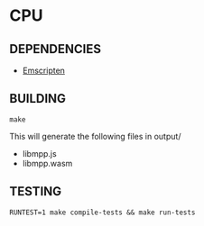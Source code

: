 # CPU
## DEPENDENCIES

- [Emscripten](https://emscripten.org/docs/getting_started/index.html)
## BUILDING

```console
make
```

This will generate the following files in output/
- libmpp.js
- libmpp.wasm


## TESTING

```console
RUNTEST=1 make compile-tests && make run-tests
```